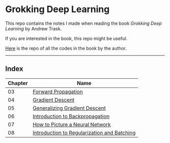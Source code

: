 # Grokking Deep Learning

This repo contains the notes I made when reading the book *Grokking Deep Learning* by Andrew Trask.

If you are interested in the book, this repo might be useful. 

[Here](https://github.com/iamtrask/Grokking-Deep-Learning) is the repo of all the codes in the book by the author.

---

## Index

| Chapter      | Name | 
| ----------- | ----------- |
| 03 | [Forward Propagation](https://github.com/s0mnaths/Grokking-Deep-Learning/blob/master/03%20-%20Forward%20Propagation/03%20-%20Forward%20Propagation.md)        |
| 04 | [Gradient Descent](https://github.com/s0mnaths/Grokking-Deep-Learning/blob/master/04%20-%20Gradient%20Descent/04%20-%20Gradient%20Descent.md)        |
| 05 | [Generalizing Gradient Descent](https://github.com/s0mnaths/Grokking-Deep-Learning/blob/master/05%20-%20Generalizing%20Gradient%20Descent/05%20-%20Generalizing%20Gradient%20Descent.md)        |
| 06 | [Introduction to Backpropagation](https://github.com/s0mnaths/Grokking-Deep-Learning/blob/master/06%20-%20Introduction%20to%20Backpropagation/06%20-%20Introduction%20to%20Back%20Propagation.md)        |
| 07 | [How to Picture a Neural Network](https://github.com/s0mnaths/Grokking-Deep-Learning/blob/master/07%20-%20How%20to%20Picture%20Neural%20Networks/07%20-%20How%20to%20Picture%20a%20Neural%20Network.md)        |
| 08 | [Introduction to Regularization and Batching](https://github.com/s0mnaths/Grokking-Deep-Learning/blob/master/08%20-%20Introduction%20to%20Regularization%20and%20Batching/08%20-%20Introduction%20to%20Regularization%20and%20Batching.md)        |